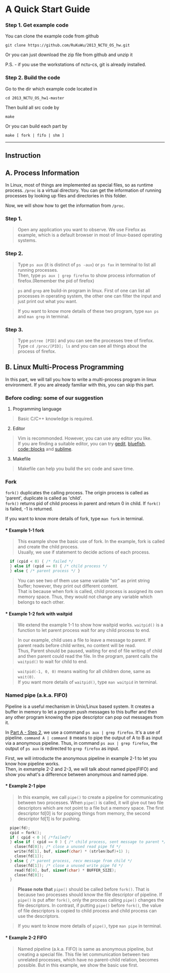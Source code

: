 A Quick Start Guide
====

### Step 1. Get example code
You can clone the example code from github

    git clone https://github.com/RuKuWu/2013_NCTU_OS_hw.git

Or you can just download the zip file from github and unzip it

P.S. - if you use the workstations of nctu-cs, git is already installed.
### Step 2. Build the code
Go to the dir which example code located in

    cd 2013_NCTU_OS_hw1-master

Then build all src code by

    make

Or you can build each part by

    make [ fork | fifo | shm ]

---
Instruction
---

## A. Process Information

In Linux, most of things are implemented as special files, so as runtime process. `/proc` is a virtual directory.
You can get the information of running processes by looking up files and directories in this folder.

Now, we will show how to get the information from `/proc`.

### Step 1.

>   Open any application you want to observe. 
We use Firefox as example, which is a default browser in most of linux-based operating systems.

### Step 2.

>   Type `ps aux` (it is distinct of `ps -aux`) or `ps fax` in terminal to list all running processes.  
Then, type `ps aux | grep firefox` to show process information of firefox.(Remember the pid of firefox)

>   `ps` and `grep` are build-in program in linux. First of one can list all processes in operating system,
the other one can filter the input and just print out what you want.  

>   If you want to know more details of these two program, type `man ps` and `man grep` in terminal.

### Step 3.

>   Type `pstree [PID]` and you can see the processes tree of firefox.  
Type `cd /proc/[PID]; ls` and you can see all things about the process of firefox.

## B. Linux Multi-Process Programming

In this part, we will tall you how to write a multi-process program in linux environment.
If you are already familiar with this, you can skip this part.

### Before coding: some of our suggestion
1.  Programming language  
>   Basic C/C++ knowledge is required.

2.  Editor  
>   Vim is recommonded. However, you can use any editor you like.  
>   If you are finding a suitable editor, you can try 
[gedit](https://projects.gnome.org/gedit/), [bluefish](http://bluefish.openoffice.nl/index.html), [code::blocks](http://www.codeblocks.org/) and [sublime](http://www.sublimetext.com/).

3.  Makefile  
>   Makefile can help you build the src code and save time.  

### Fork

`fork()` duplicates the calling process.
The origin process is called as 'parent', duplicate is called as 'child'.  
`fork()` returns pid of child process in parent and return 0 in child. If `fork()` is failed, -1 is returned.

If you want to know more details of fork, type `man fork` in terminal.

#### * Example 1-1 fork

>   This example show the basic use of fork.
>   In the example, fork is called and create the child process.  
>   Usually, we use if statement to decide actions of each process.

```C 
  if (cpid < 0) { /* failed */
  } else if (cpid == 0) { /* child process */
  } else { /* parent process */ }
```

>   You can see two of them use same variable "str" as print string buffer; however, they print out different content.  
>   That is because when fork is called, child process is assigned its own memory space. Thus, they would not change any variable which belongs to each other.

#### * Example 1-2 fork with waitpid 

>   We extend the example 1-1 to show how waitpid works. 
`waitpid()` is a function to let parent  process wait for any child process to end.

>   In our example, child uses a file to leave a message to parent. 
If parent reads before child writes, no content will be read.  
>   Thus, Parent should be paused, waiting for end of file writing of child and then parent could read the file. 
In the program, parent calls the `waitpid()` to wait for child to end.

>   `waitpid(-1, 0, 0)` means waiting for all children done, same as `wait(0)`.  
>   If you want more details of `waitpid()`, type `man waitpid` in terminal.

### Named pipe (a.k.a. FIFO)

Pipeline is a useful mechanism in Unix/Linux based system. 
It creates a buffer in memory to let a program push messages to this buffer and then any other program knowing the pipe descriptor can pop out messages from it.

In [Part A - Step 2](https://github.com/RuKuWu/2013_NCTU_OS_hw#step-2), we use a command `ps aux | grep firefox`. It's a use of pipeline. 
`command A | command B` means to pipe the output of A to B as input via a anonymous pipeline. 
Thus, in command `ps aux | grep firefox`, the output of `ps aux` is redirected to `grep firefox` as input.

First, we will introducte the anonymous pipeline in example 2-1 to let you know how pipeline works.  
Then, in exmample 2-2 and 2-3, we will talk about named pipe(FIFO) and show you what's a difference between anonymous and named pipe.

#### * Example 2-1 pipe

>   In this example, we call `pipe()` to create a pipeline for communicating between two processes. 
When `pipe()` is called,  it will give out two file descriptors which are not point to a file but a memory space.
The first descriptor fd[0] is for popping things from memory, the second descriptor fd[1] is for pushing.

```C 
  pipe(fd);
  cpid = fork();
  if ( cpid < 0 ){ /*failed*/
  } else if ( cpid == 0 ) { /* child process, sent message to parent */
    close(fd[0]); /* close a unused read pipe fd */
    write(fd[1], buf, sizeof(char) * (strlen(buf)+1) );
    close(fd[1]);
  } else { /* parent process, recv message from child */
    close(fd[1]); /* close a unused write pipe fd */
    read(fd[0], buf, sizeof(char) * BUFFER_SIZE);
    close(fd[0]);
  }
```

>   **Please note that** `pipe()` should be called before `fork()`. 
That is because two processes should know the file descriptor of pipeline.
If `pipe()` is put after `fork()`, only the process calling `pipe()` changes the file descriptors.
In contrast, if putting `pipe()` before `fork()`, the value of file descriptors is copied to child process and child process can use the descriptors. 

>   If you want to know more details of `pipe()`, type `man pipe` in terminal.

#### * Example 2-2 FIFO

>   Named pipeline (a.k.a. FIFO) is same as anonymous pipeline, but creating a special file. 
This file let communication between two unrelated processes,  which have no parent-child relation, becomes possible. 
But in this example, we show the basic use first.
